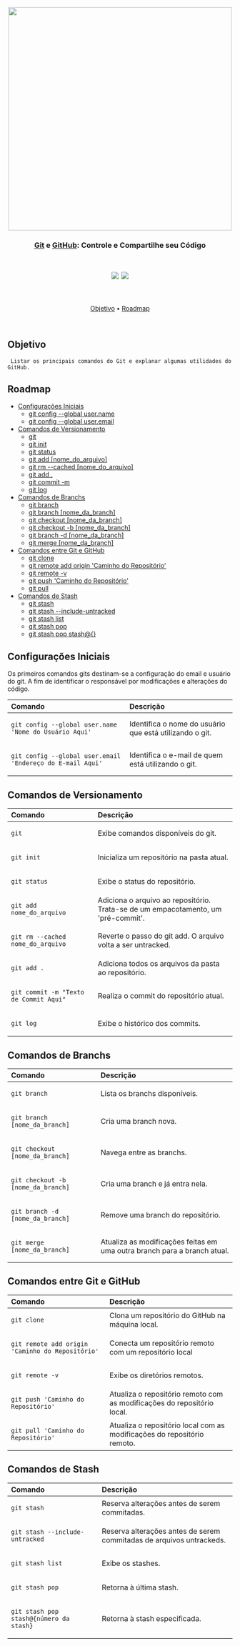 <p align=center>
  <img src="https://videosdeti.com.br/wp-content/uploads/2018/12/git-githu-cover.png" width=500/>  
</p>

<h3 align="center">
  <a href="https://git-scm.com/">Git</a> e <a href="https://github.com/">GitHub</a>: Controle e Compartilhe seu Código
</h3>

<h1 align=center>
<img src='https://img.shields.io/badge/Autor-Erick%20Amorim-191F2B?style=flat-square'/>
  <a href="https://www.linkedin.com/in/erick-amorim-265667214/">
  <img src="https://img.shields.io/badge/LinkedIn-0077B5?style=for-the-badge&logo=linkedin&logoColor=white"/>
  </a>
</h1> <br>
 
<p align="center">
 <a href="#objetivo">Objetivo</a> •
 <a href="#roadmap">Roadmap</a> 
</p> <br>

<h2 id='objetivo'>Objetivo</h2> 

```
 Listar os principais comandos do Git e explanar algumas utilidades do GitHub.
```

<h2 id='roadmap'>Roadmap</h2>

* [Configurações Iniciais](#config-iniciais)
  * [git config --global user.name](#1)
  * [git config --global user.email](#2)
* [Comandos de Versionamento](#com-vers)
  * [git](#3)
  * [git init](#4)
  * [git status](#5)
  * [git add [nome_do_arquivo]](#6)
  * [git rm --cached [nome_do_arquivo]](#7)
  * [git add .](#8)
  * [git commit -m](#9)
  * [git log](#10)
* [Comandos de Branchs](#com-bran)
  * [git branch](#11)
  * [git branch [nome_da_branch]](#12)
  * [git checkout [nome_da_branch]](#13)
  * [git checkout -b [nome_da_branch]](#14) 
  * [git branch -d [nome_da_branch]](#15)
  * [git merge [nome_da_branch]](#16)
* [Comandos entre Git e GitHub](#com-git-github)
  * [git clone](#17)
  * [git remote add origin 'Caminho do Repositório'](#18)
  * [git remote -v](#19)
  * [git push 'Caminho do Repositório'](#20)
  * [git pull](#21)
* [Comandos de Stash](#com-stash)
  * [git stash](#22)
  * [git stash --include-untracked](#23)
  * [git stash list](#24)
  * [git stash pop](#25)
  * [git stash pop stash@{}](#26)

<h2 id='config-iniciais'>Configurações Iniciais</h2>
<p> Os primeiros comandos gits destinam-se a configuração do email e usuário do git. A fim de identificar o responsável por modificações e  alterações do código.</p>

| Comando     | Descrição                           |
| :---------- | :---------------------------------- |
| <p id='1'>`git config --global user.name 'Nome do Usuário Aqui'`</p> | Identifica o nome do usuário que está utilizando o git. |
| <p id='2'>`git config --global user.email 'Endereço do E-mail Aqui'`</p> | Identifica o e-mail de quem está utilizando o git. |

<h2 id='com-vers'>Comandos de Versionamento</h2>

| Comando     | Descrição                           |
| :---------- | :---------------------------------- |
| <p id='3'>`git`</p> | Exibe comandos disponíveis do git. |
| <p id='4'>`git init`</p> | Inicializa um repositório na pasta atual. |
| <p id='5'>`git status`</p> | Exibe o status do repositório. |
| <p id='6'>`git add nome_do_arquivo`</p> | Adiciona o arquivo ao repositório. Trata-se de um empacotamento, um 'pré-commit'. |
| <p id='7'>`git rm --cached nome_do_arquivo`</p> | Reverte o passo do git add. O arquivo volta a ser untracked. |
| <p id='8'>`git add .`</p> | Adiciona todos os arquivos da pasta ao repositório. |
| <p id='9'>`git commit -m "Texto de Commit Aqui"`</p> | Realiza o commit do repositório atual. |
| <p id='10'>`git log`</p> | Exibe o histórico dos commits. |

<h2 id='com-bran'>Comandos de Branchs</h2>

| Comando     | Descrição                           |
| :---------- | :---------------------------------- |
| <p id='11'>`git branch`</p> | Lista os branchs disponíveis.|
| <p id='12'>`git branch [nome_da_branch]`</p> | Cria uma branch nova. |
| <p id='13'>`git checkout [nome_da_branch]`</p> | Navega entre as branchs. |
| <p id='14'>`git checkout -b [nome_da_branch]`</p> | Cria uma branch e já entra nela. |
| <p id='15'>`git branch -d [nome_da_branch]`</p> | Remove uma branch do repositório. |
| <p id='16'>`git merge [nome_da_branch]`</p> | Atualiza as modificações feitas em uma outra branch para a branch atual.|

<h2 id='com-git-github'>Comandos entre Git e GitHub </h2>

| Comando     | Descrição                           |
| :---------- | :---------------------------------- |
| <p id='17'>`git clone `</p> | Clona um repositório do GitHub na máquina local. |
| <p id='18'>`git remote add origin 'Caminho do Repositório'`</p>| Conecta um repositório remoto com um repositório local|
| <p id='19'>`git remote -v`</p> | Exibe os diretórios remotos. |
| <p id='20'>`git push 'Caminho do Repositório'`</p> | Atualiza o repositório remoto com as modificações do repositório local. |
| <p id='21'>`git pull 'Caminho do Repositório'`</p> | Atualiza o repositório local com as modificações do repositório remoto. |

<h2 id='com-stash'>Comandos de Stash</h2>

| Comando     | Descrição                           |
| :---------- | :---------------------------------- |
| <p id='22'>`git stash `</p> | Reserva alterações antes de serem commitadas. |
| <p id='23'>`git stash --include-untracked`</p>| Reserva alterações antes de serem commitadas de arquivos untrackeds. |
| <p id='24'>`git stash list`</p> | Exibe os stashes. |
| <p id='25'>`git stash pop`</p> | Retorna à última stash. |
| <p id='26'>`git stash pop stash@{número da stash}` | Retorna à stash especificada. |

